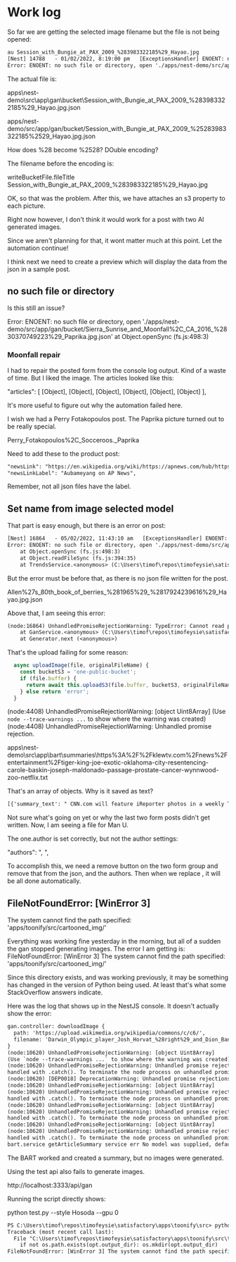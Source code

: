 # Work log

So far we are getting the selected image filename but the file is not being opened:

```txt
au Session_with_Bungie_at_PAX_2009_%283983322185%29_Hayao.jpg
[Nest] 14788   - 01/02/2022, 8:19:00 pm   [ExceptionsHandler] ENOENT: no such file or directory, open './apps/nest-demo/src/app/gan/bucket/Session_with_Bungie_at_PAX_2009_%25283983322185%2529_Hayao.jpg.json' +448213ms
Error: ENOENT: no such file or directory, open './apps/nest-demo/src/app/gan/bucket/Session_with_Bungie_at_PAX_2009_%25283983322185%2529_Hayao.jpg.json'
```

The actual file is:

apps\nest-demo\src\app\gan\bucket\Session_with_Bungie_at_PAX_2009_%283983322185%29_Hayao.jpg.json

apps/nest-demo/src/app/gan/bucket/Session_with_Bungie_at_PAX_2009_%25283983322185%2529_Hayao.jpg.json

How does %28 become %2528?  DOuble encoding?

The filename before the encoding is:

writeBucketFile.fileTitle Session_with_Bungie_at_PAX_2009_%283983322185%29_Hayao.jpg

OK, so that was the problem.  After this, we have attaches an s3 property to each picture.

Right now however, I don't think it would work for a post with two AI generated images.

Since we aren't planning for that, it wont matter much at this point.  Let the automation continue!

I think next we need to create a preview which will display the data from the json in a sample post.

## no such file or directory

Is this still an issue?

Error: ENOENT: no such file or directory, open './apps/nest-demo/src/app/gan/bucket/Sierra_Sunrise_and_Moonfall%2C_CA_2016_%2830370749223%29_Paprika.jpg.json'
    at Object.openSync (fs.js:498:3)

### Moonfall repair

I had to repair the posted form from the console log output.
Kind of a waste of time.  But I liked the image.  The articles looked like this:

"articles": [ [Object], [Object], [Object], [Object], [Object], [Object] ],

It's more useful to figure out why the automation failed here.

I wish we had a Perry Fotakopoulos post.  The Paprika picture turned out to be really special.

Perry_Fotakopoulos%2C_Socceroos._Paprika

Need to add these to the product post:

```txt
"newsLink": "https://en.wikipedia.org/wiki/https://apnews.com/hub/https://apnews.com/hub/Aubameyang",
"newsLinkLabel": "Aubameyang on AP News",
```

Remember, not all json files have the label.

## Set <AI> name from image selected model

That part is easy enough, but there is an error on post:

```txt
[Nest] 16864   - 05/02/2022, 11:43:10 am   [ExceptionsHandler] ENOENT: no such file or directory, open './apps/nest-demo/src/app/gan/bucket/Allen%27s_80th_book_of_berries_%281965%29_%2817924239616%29_Hayao.jpg.json' +89237ms
Error: ENOENT: no such file or directory, open './apps/nest-demo/src/app/gan/bucket/Allen%27s_80th_book_of_berries_%281965%29_%2817924239616%29_Hayao.jpg.json'
    at Object.openSync (fs.js:498:3)
    at Object.readFileSync (fs.js:394:35)
    at TrendsService.<anonymous> (C:\Users\timof\repos\timofeysie\satisfactory\dist\apps\nest-demo\webpack:\apps\nest-demo\src\app\trends\trends.service.ts:49:34)    
```

But the error must be before that, as there is no json file written for the post.

Allen%27s_80th_book_of_berries_%281965%29_%2817924239616%29_Hayao.jpg.json

Above that, I am seeing this error:

```txt
(node:16864) UnhandledPromiseRejectionWarning: TypeError: Cannot read property 'buffer' of undefined
    at GanService.<anonymous> (C:\Users\timof\repos\timofeysie\satisfactory\dist\apps\nest-demo\webpack:\apps\nest-demo\src\app\gan\gan.service.ts:52:14)
    at Generator.next (<anonymous>)
```

That's the upload failing for some reason:

```ts
  async uploadImage(file, originalFileName) {
    const bucketS3 = 'one-public-bucket';
    if (file.buffer) {
      return await this.uploadS3(file.buffer, bucketS3, originalFileName);
    } else return 'error';
  }
```

(node:4408) UnhandledPromiseRejectionWarning: [object Uint8Array]
(Use `node --trace-warnings ...` to show where the warning was created)
(node:4408) UnhandledPromiseRejectionWarning: Unhandled promise rejection.

apps\nest-demo\src\app\bart\summaries\https%3A%2F%2Fklewtv.com%2Fnews%2Fentertainment%2Ftiger-king-joe-exotic-oklahoma-city-resentencing-carole-baskin-joseph-maldonado-passage-prostate-cancer-wynnwood-zoo-netflix.txt

That's an array of objects.  Why is it saved as text?

```txt
[{'summary_text': " CNN.com will feature iReporter photos in a weekly Travel Snapshots gallery . Please submit your best shots of our featured destinations for next week . Visit CNN iReport.com/Travel next Wednesday for a new gallery of snapshots . Visit www.dailyimpact.com for a gallery next week for snapshots of places to go next week in the gallery.com . Submit photos of your favorite destinations to see next week's featured destinations ."}]
```

Not sure what's going on yet or why the last two form posts didn't get written.  Now, I am seeing a file for Man U.

The one.author is set correctly, but not the author settings:

"authors": "<AI>, <ARTIST>",

To accomplish this, we need a remove button on the two form group and remove that from the json, and the authors.  Then when we replace <AI>, it will be all done automatically.

## FileNotFoundError: [WinError 3]

The system cannot find the path specified: 'apps/toonify/src/cartooned_img/'

Everything was working fine yesterday in the morning, but all of a sudden the gan stopped generating images.  The error I am getting is: FileNotFoundError: [WinError 3] The system cannot find the path specified: 'apps/toonify/src/cartooned_img/'

Since this directory exists, and was working previously, it may be something has changed in the version of Python being used.  At least that's what some StackOverflow answers indicate.

Here was the log that shows up in the NestJS console.  It doesn't actually show the error:

```txt
gan.controller: downloadImage {
  path: 'https://upload.wikimedia.org/wikipedia/commons/c/c6/',
  filename: 'Darwin_Olympic_player_Josh_Horvat_%28right%29_and_Dion_Bandiera_from_Alice_Springs_club_Celtic_during_the_Northern_Territory_final_in_the_FFA_Cup_at_the_Darwin_Football_Stadium.jpg'
}
(node:10620) UnhandledPromiseRejectionWarning: [object Uint8Array]
(Use `node --trace-warnings ...` to show where the warning was created)
(node:10620) UnhandledPromiseRejectionWarning: Unhandled promise rejection. This error originated either by throwing inside of an async function without a catch block, or by rejecting a promise which was not 
handled with .catch(). To terminate the node process on unhandled promise rejection, use the CLI flag `--unhandled-rejections=strict` (see https://nodejs.org/api/cli.html#cli_unhandled_rejections_mode). (rejection id: 1)
(node:10620) [DEP0018] DeprecationWarning: Unhandled promise rejections are deprecated. In the future, promise rejections that are not handled will terminate the Node.js process with a non-zero exit code.    
(node:10620) UnhandledPromiseRejectionWarning: [object Uint8Array]
(node:10620) UnhandledPromiseRejectionWarning: Unhandled promise rejection. This error originated either by throwing inside of an async function without a catch block, or by rejecting a promise which was not 
handled with .catch(). To terminate the node process on unhandled promise rejection, use the CLI flag `--unhandled-rejections=strict` (see https://nodejs.org/api/cli.html#cli_unhandled_rejections_mode). (rejection id: 2)
(node:10620) UnhandledPromiseRejectionWarning: [object Uint8Array]
(node:10620) UnhandledPromiseRejectionWarning: Unhandled promise rejection. This error originated either by throwing inside of an async function without a catch block, or by rejecting a promise which was not 
handled with .catch(). To terminate the node process on unhandled promise rejection, use the CLI flag `--unhandled-rejections=strict` (see https://nodejs.org/api/cli.html#cli_unhandled_rejections_mode). (rejection id: 3)
(node:10620) UnhandledPromiseRejectionWarning: [object Uint8Array]
(node:10620) UnhandledPromiseRejectionWarning: Unhandled promise rejection. This error originated either by throwing inside of an async function without a catch block, or by rejecting a promise which was not 
handled with .catch(). To terminate the node process on unhandled promise rejection, use the CLI flag `--unhandled-rejections=strict` (see https://nodejs.org/api/cli.html#cli_unhandled_rejections_mode). (rejection id: 4)
bart.service getArticleSummary service err No model was supplied, defaulted to sshleifer/distilbart-cnn-12-6 (https://huggingface.co/sshleifer/distilbart-cnn-12-6)
```

The BART worked and created a summary, but no images were generated.

Using the test api also fails to generate images.

http://localhost:3333/api/gan

Running the script directly shows:

python test.py --style Hosoda --gpu 0

```txt
PS C:\Users\timof\repos\timofeysie\satisfactory\apps\toonify\src> python test.py --style Hosoda --gpu 0 
Traceback (most recent call last):
  File "C:\Users\timof\repos\timofeysie\satisfactory\apps\toonify\src\test.py", line 23, in <module>
    if not os.path.exists(opt.output_dir): os.mkdir(opt.output_dir)
FileNotFoundError: [WinError 3] The system cannot find the path specified: 'apps/toonify/src/cartooned_img/'
```
